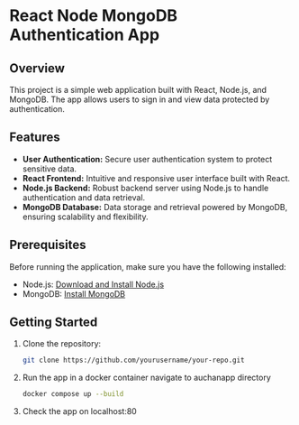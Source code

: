 # React Node MongoDB Authentication App

## Overview

This project is a simple web application built with React, Node.js, and MongoDB. The app allows users to sign in and view data protected by authentication.

## Features

- **User Authentication:** Secure user authentication system to protect sensitive data.
- **React Frontend:** Intuitive and responsive user interface built with React.
- **Node.js Backend:** Robust backend server using Node.js to handle authentication and data retrieval.
- **MongoDB Database:** Data storage and retrieval powered by MongoDB, ensuring scalability and flexibility.

## Prerequisites

Before running the application, make sure you have the following installed:

- Node.js: [Download and Install Node.js](https://nodejs.org/)
- MongoDB: [Install MongoDB](https://docs.mongodb.com/manual/installation/)

## Getting Started

1. Clone the repository:

   ```bash
   git clone https://github.com/yourusername/your-repo.git

2. Run the app in a docker container
    navigate to auchanapp directory
    ```bash
    docker compose up --build

3. Check the app on localhost:80